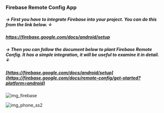 ### Firebase Remote Config App

##### → First you have to integrate Firebase into your project. You can do this from the link below. ↓

##### https://firebase.google.com/docs/android/setup

##### → Then you can follow the document below to plant Firebase Remote Config. It has a simple integration, it will be useful to examine it in detail. ↓

##### [https://firebase.google.com/docs/android/setup](https://firebase.google.com/docs/remote-config/get-started?platform=android)


![img_firebase](https://user-images.githubusercontent.com/74837526/208757532-eff1b785-11b7-48f4-8a2a-e1bc9c3391fe.PNG)

![img_phone_ss2](https://user-images.githubusercontent.com/74837526/208758503-635695f4-9164-435a-bcaa-0ac42ca004d8.JPG)
